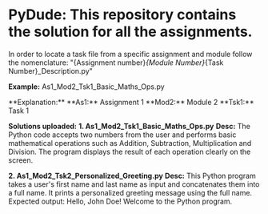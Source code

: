 # PyDude: This repository contains the solution for all the assignments. 
In order to locate a task file from a specific assignment and module follow the nomenclature:
"{Assignment number}_{Module Number}_{Task Number}_Description.py"

**Example:** As1_Mod2_Tsk1_Basic_Maths_Ops.py
<p>
**Explanation:**
    **As1:** Assignment 1
    **Mod2:** Module 2
    **Tsk1:** Task 1
</p>

**Solutions uploaded:**
**1.	As1_Mod2_Tsk1_Basic_Maths_Ops.py**
**Desc:** The Python code accepts two numbers from the user and performs basic mathematical operations such as Addition, Subtraction, Multiplication and Division. The program displays the result of each operation clearly on the screen.

**2.	As1_Mod2_Tsk2_Personalized_Greeting.py**
**Desc:** This Python program takes a user's first name and last name as input and concatenates them into a full name. It prints a personalized greeting message using the full name.
Expected output: Hello, John Doe! Welcome to the Python program.

